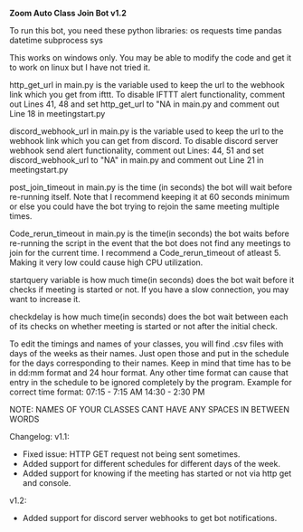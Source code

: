 **Zoom Auto Class Join Bot v1.2**

To run this bot, you need these python libraries:
os
requests
time
pandas
datetime
subprocess
sys

This works on windows only. You may be able to modify the code and get it to work on linux but I have not tried it.

http_get_url in main.py is the variable used to keep the url to the webhook link which you get from ifttt. To disable IFTTT alert functionality, comment out Lines 41, 48 and set http_get_url to "NA in main.py and comment out Line 18 in meetingstart.py

discord_webhook_url in main.py is the variable used to keep the url to the webhook link which you can get from discord. To disable discord server webhook send alert functionality, comment out Lines: 44, 51 and set discord_webhook_url to "NA" in main.py and comment out Line 21 in meetingstart.py

post_join_timeout in main.py is the time (in seconds) the bot will wait before re-running itself. Note that I recommend keeping it at 60 seconds minimum or else you could have the bot trying to rejoin the same meeting multiple times.

Code_rerun_timeout in main.py is the time(in seconds) the bot waits before re-running the script in the event that the bot does not find any meetings to join for the current time. I recommend a Code_rerun_timeout of atleast 5. Making it very low could cause high CPU utilization.

startquery variable is how much time(in seconds) does the bot wait before it checks if meeting is started or not. If you have a slow connection, you may want to increase it.

checkdelay is how much time(in seconds) does the bot wait between each of its checks on whether meeting is started or not after the initial check.

To edit the timings and names of your classes, you will find .csv files with days of the weeks as their names. Just open those and put in the schedule for the days corresponding to their names. Keep in mind that time has to be in dd:mm format and 24 hour format. Any other time format can cause that entry in the schedule to be ignored completely by the program. 
Example for correct time format:
    07:15 - 7:15 AM
    14:30 - 2:30 PM

NOTE: NAMES OF YOUR CLASSES CANT HAVE ANY SPACES IN BETWEEN WORDS

Changelog:
v1.1:
 - Fixed issue: HTTP GET request not being sent sometimes.
 - Added support for different schedules for different days of the week.
 - Added support for knowing if the meeting has started or not via http get and console.

v1.2:
 - Added support for discord server webhooks to get bot notifications.
